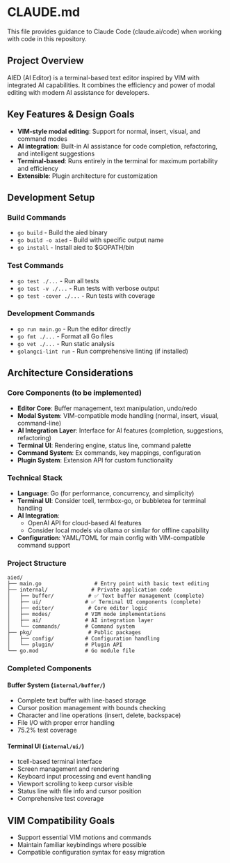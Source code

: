 # CLAUDE.md

This file provides guidance to Claude Code (claude.ai/code) when working with code in this repository.

## Project Overview

AIED (AI Editor) is a terminal-based text editor inspired by VIM with integrated AI capabilities. It combines the efficiency and power of modal editing with modern AI assistance for developers.

## Key Features & Design Goals

- **VIM-style modal editing**: Support for normal, insert, visual, and command modes
- **AI integration**: Built-in AI assistance for code completion, refactoring, and intelligent suggestions
- **Terminal-based**: Runs entirely in the terminal for maximum portability and efficiency
- **Extensible**: Plugin architecture for customization

## Development Setup

### Build Commands
- `go build` - Build the aied binary
- `go build -o aied` - Build with specific output name
- `go install` - Install aied to $GOPATH/bin

### Test Commands
- `go test ./...` - Run all tests
- `go test -v ./...` - Run tests with verbose output
- `go test -cover ./...` - Run tests with coverage

### Development Commands
- `go run main.go` - Run the editor directly
- `go fmt ./...` - Format all Go files
- `go vet ./...` - Run static analysis
- `golangci-lint run` - Run comprehensive linting (if installed)

## Architecture Considerations

### Core Components (to be implemented)
- **Editor Core**: Buffer management, text manipulation, undo/redo
- **Modal System**: VIM-compatible mode handling (normal, insert, visual, command-line)
- **AI Integration Layer**: Interface for AI features (completion, suggestions, refactoring)
- **Terminal UI**: Rendering engine, status line, command palette
- **Command System**: Ex commands, key mappings, configuration
- **Plugin System**: Extension API for custom functionality

### Technical Stack
- **Language**: Go (for performance, concurrency, and simplicity)
- **Terminal UI**: Consider tcell, termbox-go, or bubbletea for terminal handling
- **AI Integration**: 
  - OpenAI API for cloud-based AI features
  - Consider local models via ollama or similar for offline capability
- **Configuration**: YAML/TOML for main config with VIM-compatible command support

### Project Structure
```
aied/
├── main.go                 # Entry point with basic text editing
├── internal/              # Private application code
│   ├── buffer/           # ✅ Text buffer management (complete)
│   ├── ui/              # ✅ Terminal UI components (complete)
│   ├── editor/           # Core editor logic
│   ├── modes/           # VIM mode implementations  
│   ├── ai/              # AI integration layer
│   └── commands/        # Command system
├── pkg/                  # Public packages
│   ├── config/          # Configuration handling
│   └── plugin/          # Plugin API
└── go.mod               # Go module file
```

### Completed Components

#### Buffer System (`internal/buffer/`)
- Complete text buffer with line-based storage
- Cursor position management with bounds checking
- Character and line operations (insert, delete, backspace)
- File I/O with proper error handling
- 75.2% test coverage

#### Terminal UI (`internal/ui/`)
- tcell-based terminal interface
- Screen management and rendering
- Keyboard input processing and event handling
- Viewport scrolling to keep cursor visible
- Status line with file info and cursor position
- Comprehensive test coverage

## VIM Compatibility Goals

- Support essential VIM motions and commands
- Maintain familiar keybindings where possible
- Compatible configuration syntax for easy migration